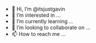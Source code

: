 - 👋 Hi, I’m @itsjustgavin
- 👀 I’m interested in ...
- 🌱 I’m currently learning ...
- 💞️ I’m looking to collaborate on ...
- 📫 How to reach me ...

<!---
itsjustgavin/itsjustgavin is a ✨ special ✨ repository because its `README.md` (this file) appears on your GitHub profile.
You can click the Preview link to take a look at your changes.
--->
